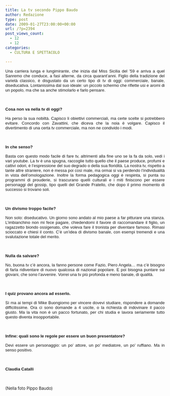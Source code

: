 ```yaml
---
title: La tv secondo Pippo Baudo
author: Redazione
type: post
date: 2009-01-27T23:00:00+00:00
url: /?p=2394
post_views_count:
  - 12
  - 12
categories:
  - CULTURA E SPETTACOLO

---
```

<p align="justify">
  <font face="Tahoma, sans&#45;serif"><font size="2">Una carriera lunga e lungimirante, che inizia dal Miss Sicilia del &rsquo;59 e arriva a quel Sanremo che conduce, a fasi alterne, da circa quarant&rsquo;anni. Figlio della tradizione del variet&agrave; classico, &egrave; disgustato da un certo tipo di tv di oggi: commerciale, banale, diseducativa. Lontanissima dal suo ideale: un piccolo schermo che riflette usi e aromi di un popolo, ma che sa anche stimolarlo e farlo pensare.</font></font>
</p>

<p style="margin&#45;bottom: 0cm" align="justify">
  &nbsp;
</p>

<p style="margin&#45;bottom: 0cm" align="justify">
  <font face="Tahoma, sans&#45;serif"><font size="2"><strong>Cosa non va nella tv di oggi?</strong></font></font>
</p>

<p style="margin&#45;bottom: 0cm" align="justify">
  <font face="Tahoma, sans&#45;serif"><font size="2">Ha perso la sua nobilt&agrave;. Capisco li obiettivi commerciali, ma certe scelte si potrebbero evitare. Concordo con Zavattini, che diceva che la noia &egrave; volgare. Capisco il divertimento di una certa tv commerciale, ma non ne condivido i modi.</font></font>
</p>

<p style="margin&#45;bottom: 0cm" align="justify">
  &nbsp;
</p>

<p style="margin&#45;bottom: 0cm" align="justify">
  <font face="Tahoma, sans&#45;serif"><font size="2"><strong>In che senso?</strong></font></font>
</p>

<p style="margin&#45;bottom: 0cm" align="justify">
  <font face="Tahoma, sans&#45;serif"><font size="2">Basta con questo modo facile di fare tv, altrimenti alla fine uno se la fa da solo, vedi i vari youtube. La tv &egrave; una spugna, raccoglie tutto quello che il paese produce, profumi e cattivi odori, &egrave; l&rsquo;espressione del suo degrado o della sua floridit&agrave;. La nostra tv, rispetto a tante altre straniere, non &egrave; messa poi cos&igrave; male, ma ormai si va perdendo l&rsquo;individualit&agrave; in vista dell&rsquo;omologazione. Inoltre la forma pedagogica oggi &egrave; respinta, si punta su programmi di prouderie, si trascurano quelli culturali e i miti finiscono per essere personaggi del gossip, tipo quelli del Grande Fratello, che dopo il primo momento di successo si trovano soli.</font></font>
</p>

<p style="margin&#45;bottom: 0cm" align="justify">
  &nbsp;
</p>

<p style="margin&#45;bottom: 0cm" align="justify">
  <font face="Tahoma, sans&#45;serif"><font size="2"><strong>Un divismo troppo facile?</strong></font></font>
</p>

<p style="margin&#45;bottom: 0cm" align="justify">
  <font face="Tahoma, sans&#45;serif"><font size="2">Non solo: diseducativo. Un giorno sono andato al mio paese a far pitturare una stanza. L&rsquo;imbianchino non mi fece pagare, chiedendomi il favore di raccomandare il figlio, un ragazzetto biondo ossigenato, che voleva fare il tronista per diventare famoso. Rimasi scioccato e chiesi il conto. C&rsquo;&egrave; un&rsquo;idea di divismo banale, con esempi tremendi e una svalutazione totale del merito. </font></font>
</p>

<p style="margin&#45;bottom: 0cm" align="justify">
  &nbsp;
</p>

<p style="margin&#45;bottom: 0cm" align="justify">
  <font face="Tahoma, sans&#45;serif"><font size="2"><strong>Nulla da salvare?</strong></font></font>
</p>

<p style="margin&#45;bottom: 0cm" align="justify">
  <font face="Tahoma, sans&#45;serif"><font size="2">No, buona tv c&rsquo;&egrave; ancora, la fanno persone come Fazio, Piero Angela&hellip; ma c&rsquo;&egrave; bisogno di farla ridiventare di nuovo qualcosa di nazional popolare. E poi bisogna puntare sui giovani, che sono l&rsquo;avvenire. Vorrei una tv pi&ugrave; profonda e meno banale, di qualit&agrave;. </font></font>
</p>

<p style="margin&#45;bottom: 0cm" align="justify">
  &nbsp;
</p>

<p style="margin&#45;bottom: 0cm" align="justify">
  <font face="Tahoma, sans&#45;serif"><font size="2"><strong>I quiz provano ancora ad esserlo.</strong></font></font>
</p>

<p style="margin&#45;bottom: 0cm" align="justify">
  <font face="Tahoma, sans&#45;serif"><font size="2">S&igrave; ma ai tempi di Mike Buongiorno per vincere dovevi studiare, rispondere a domande difficilissime. Ora ci sono domande a 4 uscite, o la richiesta di indovinare il pacco giusto. Ma la vita non &egrave; un pacco fortunato, per chi studia e lavora seriamente tutto questo diventa insopportabile.</font></font>
</p>

<p style="margin&#45;bottom: 0cm" align="justify">
  &nbsp;
</p>

<p style="margin&#45;bottom: 0cm" align="justify">
  <font face="Tahoma, sans&#45;serif"><font size="2"><strong>Infine: quali sono le regole per essere un buon presentatore?</strong></font></font>
</p>

<p style="margin&#45;bottom: 0cm" align="justify">
  <font face="Tahoma, sans&#45;serif"><font size="2">Devi essere un personaggio: un po&rsquo; attore, un po&rsquo; mediatore, un po&rsquo; ruffiano. Ma in senso positivo.</font></font>
</p>

<p style="margin&#45;bottom: 0cm" align="justify">
  &nbsp;
</p>

<p style="margin&#45;bottom: 0cm" align="justify">
  <font face="Tahoma, sans&#45;serif"><font size="2"><strong>Claudia Catalli</strong></font></font>
</p>

<p style="margin&#45;bottom: 0cm" align="justify">
  &nbsp;
</p>

<p style="margin&#45;bottom: 0cm" align="justify">
  <font size="2">(Nella foto Pippo Baudo)</font>
</p>
